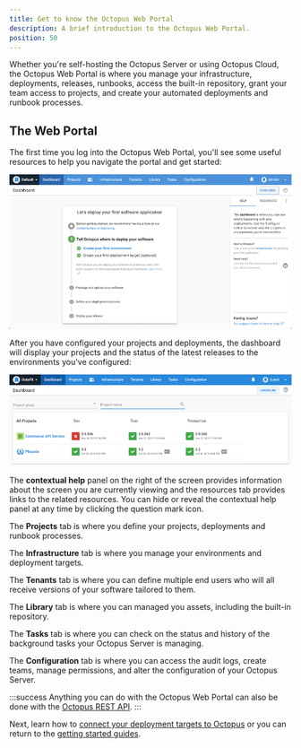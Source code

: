 ```yaml
---
title: Get to know the Octopus Web Portal
description: A brief introduction to the Octopus Web Portal.
position: 50
---
```


Whether you're self-hosting the Octopus Server or using Octopus Cloud, the Octopus Web Portal is where you manage your infrastructure, deployments, releases, runbooks, access the built-in repository, grant your team access to projects, and create your automated deployments and runbook processes.

## The Web Portal 

The first time you log into the Octopus Web Portal, you'll see some useful resources to help you navigate the portal and get started:

![The Octopus Web Portal on first log in](images/first-log-in.png "width=500")

After you have configured your projects and deployments, the dashboard will display your projects and the status of the latest releases to the environments you've configured:

![Dashboard with projects](images/dashboard.png "width=500")

The **contextual help** panel on the right of the screen provides information about the screen you are currently viewing and the resources tab provides links to the related resources. You can hide or reveal the contextual help panel at any time by clicking the question mark icon.

The **Projects** tab is where you define your projects, deployments and runbook processes.

The **Infrastructure** tab is where you manage your environments and deployment targets.

The **Tenants** tab is where you can define multiple end users who will all receive versions of your software tailored to them.

The **Library** tab is where you can managed you assets, including the built-in repository.

The **Tasks** tab is where you can check on the status and history of the background tasks your Octopus Server is managing.

The **Configuration** tab is where you can access the audit logs, create teams, manage permissions, and alter the configuration of your Octopus Server.

:::success
Anything you can do with the Octopus Web Portal can also be done with the [Octopus REST API](/docs/octopus-rest-api/index.md).
:::

Next, learn how to [connect your deployment targets to Octopus](/docs/getting-started-guides/deployment-targets.md) or you can return to the [getting started guides](/docs/getting-started-guides/index.md).
